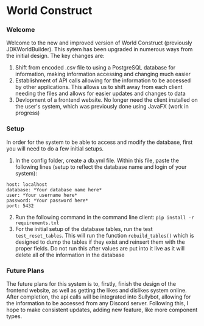 # World Construct

### Welcome

Welcome to the new and improved version of World Construct (previously JDKWorldBuilder). This sytem has been upgraded in numerous ways from the initial design. The key changes are:

1. Shift from encoded .csv file to using a PostgreSQL database for information, making information accessing and changing much easier
2. Establishment of API calls allowing for the information to be accessed by other applications. This allows us to shift away  from each client needing the files and allows for easier updates and changes to data
3. Devlopment of a frontend website. No longer need the client installed on the user's system, which was previously done using JavaFX (work in progress)

### Setup

In order for the system to be able to access and modify the database, first you will need to do a few initial setups.

1. In the config folder, create a db.yml file. Within this file, paste the following lines (setup to reflect the database name and login of your system):

```
host: localhost
database: *Your database name here*
user: *Your username here*
password: *Your password here*
port: 5432
```
2. Run the following command in the command line client:
`pip install -r requirements.txt`
3. For the initial setup of the database tables, run the test `test_reset_tables`. This will run the function `rebuild_tables()` which is designed to dump the tables if they exist and reinsert them with the proper fields. Do not run this after values are put into it live as it will delete all of the information in the database

### Future Plans
The future plans for this system is to, firstly, finish the design of the frontend website, as well as getting the likes and dislikes system online. After completion, the api calls will be integrated into Sullybot, allowing for the information to be accessed from any Discord server. Following this, I hope to make consistent updates, adding new feature, like more component types.
